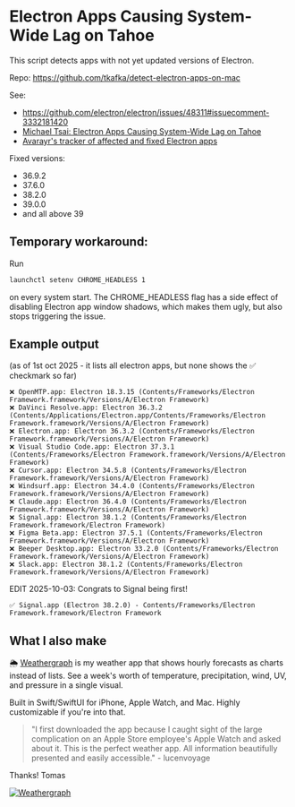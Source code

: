# Electron Apps Causing System-Wide Lag on Tahoe

This script detects apps with not yet updated versions of Electron.

Repo:
https://github.com/tkafka/detect-electron-apps-on-mac

See:
- https://github.com/electron/electron/issues/48311#issuecomment-3332181420
- [Michael Tsai: Electron Apps Causing System-Wide Lag on Tahoe](https://mjtsai.com/blog/2025/09/30/electron-apps-causing-system-wide-lag-on-tahoe/)
- [Avarayr's tracker of affected and fixed Electron apps](https://avarayr.github.io/shamelectron/)

Fixed versions:
- 36.9.2
- 37.6.0
- 38.2.0
- 39.0.0
- and all above 39

## Temporary workaround:

Run 

```bash
launchctl setenv CHROME_HEADLESS 1
```

on every system start. The CHROME_HEADLESS flag has a side effect of disabling Electron app window shadows, which makes them ugly, but also stops triggering the issue.

## Example output
(as of 1st oct 2025 - it lists all electron apps, but none shows the ✅ checkmark so far)

```
❌ OpenMTP.app: Electron 18.3.15 (Contents/Frameworks/Electron Framework.framework/Versions/A/Electron Framework)
❌ DaVinci Resolve.app: Electron 36.3.2 (Contents/Applications/Electron.app/Contents/Frameworks/Electron Framework.framework/Versions/A/Electron Framework)
❌ Electron.app: Electron 36.3.2 (Contents/Frameworks/Electron Framework.framework/Versions/A/Electron Framework)
❌ Visual Studio Code.app: Electron 37.3.1 (Contents/Frameworks/Electron Framework.framework/Versions/A/Electron Framework)
❌ Cursor.app: Electron 34.5.8 (Contents/Frameworks/Electron Framework.framework/Versions/A/Electron Framework)
❌ Windsurf.app: Electron 34.4.0 (Contents/Frameworks/Electron Framework.framework/Versions/A/Electron Framework)
❌ Claude.app: Electron 36.4.0 (Contents/Frameworks/Electron Framework.framework/Versions/A/Electron Framework)
❌ Signal.app: Electron 38.1.2 (Contents/Frameworks/Electron Framework.framework/Electron Framework)
❌ Figma Beta.app: Electron 37.5.1 (Contents/Frameworks/Electron Framework.framework/Versions/A/Electron Framework)
❌ Beeper Desktop.app: Electron 33.2.0 (Contents/Frameworks/Electron Framework.framework/Versions/A/Electron Framework)
❌ Slack.app: Electron 38.1.2 (Contents/Frameworks/Electron Framework.framework/Versions/A/Electron Framework)
```

EDIT 2025-10-03: Congrats to Signal being first!
```
✅ Signal.app (Electron 38.2.0) - Contents/Frameworks/Electron Framework.framework/Electron Framework
```


## What I also make
🌦️ [Weathergraph](https://apps.apple.com/app/apple-store/id1501958576) is my weather app that shows hourly forecasts as charts instead of lists.
See a week's worth of temperature, precipitation, wind, UV, and pressure in a single visual. 

Built in Swift/SwiftUI for iPhone, Apple Watch, and Mac. Highly customizable if you're into that.

> "I first downloaded the app because I caught sight of the large complication on an Apple Store employee's Apple Watch and asked about it. This is the perfect weather app. All information beautifully presented and easily accessible." - lucenvoyage

Thanks! Tomas

[![Weathergraph](https://weathergraph.app/homepage/weathergraph-web-header-transparent-full-wide@1_5x.png)](https://weathergraph.app)